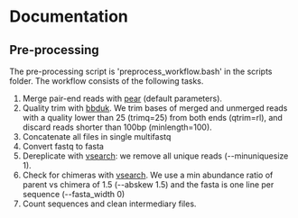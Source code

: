 # Documentation

## Pre-processing
The pre-processing script is \'preprocess_workflow.bash\' in the scripts folder.
The workflow consists of the following tasks.
1) Merge pair-end reads with [pear](https://sco.h-its.org/exelixis/web/software/pear/doc.html) (default parameters).
2) Quality trim with [bbduk](https://sourceforge.net/projects/bbmap/). We trim bases of merged and unmerged reads with a quality lower than 25 (trimq=25) from both ends (qtrim=rl), and discard reads shorter than 100bp (minlength=100).
3) Concatenate all files in single multifastq
4) Convert fastq to fasta
5) Dereplicate with [vsearch](https://github.com/torognes/vsearch): we remove all unique reads (--minuniquesize 1).
6) Check for chimeras with [vsearch](https://github.com/torognes/vsearch). We use a min abundance ratio of parent vs chimera of 1.5 (--abskew  1.5) and the fasta is one line per sequence (--fasta_width 0)
7) Count sequences and clean intermediary files.





